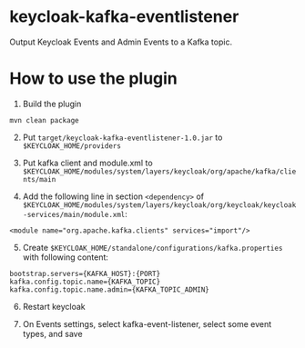 # keycloak-kafka-eventlistener

Output Keycloak Events and Admin Events to a Kafka topic.

# How to use the plugin

1. Build the plugin
```
mvn clean package
```

2. Put `target/keycloak-kafka-eventlistener-1.0.jar` to `$KEYCLOAK_HOME/providers`

3. Put kafka client and module.xml to `$KEYCLOAK_HOME/modules/system/layers/keycloak/org/apache/kafka/clients/main`

4. Add the following line in section `<dependency>` of `$KEYCLOAK_HOME/modules/system/layers/keycloak/org/keycloak/keycloak-services/main/module.xml`:

```
<module name="org.apache.kafka.clients" services="import"/>
```

5. Create `$KEYCLOAK_HOME/standalone/configurations/kafka.properties` with following content:

```
bootstrap.servers={KAFKA_HOST}:{PORT}
kafka.config.topic.name={KAFKA_TOPIC}
kafka.config.topic.name.admin={KAFKA_TOPIC_ADMIN}
```

6. Restart keycloak

7. On Events settings, select kafka-event-listener, select some event types, and save